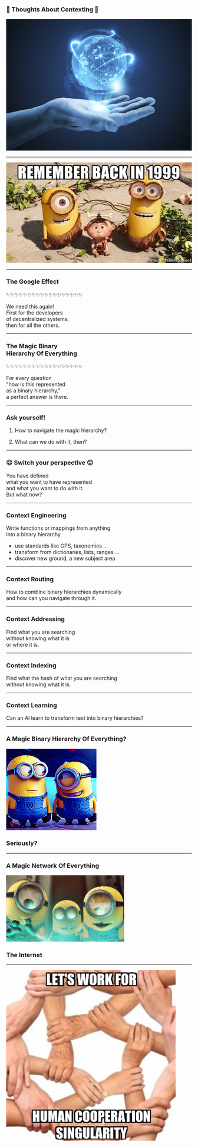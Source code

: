 ### 🤔 Thoughts About Contexting 🤔

![global_systems_at_hand](assets/image/global_systems_at_hand.jpg)

---

![back_in_99](assets/image/remember-back-in-1999.jpg)

---

### The Google Effect

✨✨✨✨✨✨✨✨✨✨✨✨✨✨✨✨✨✨

We need this again!<br>First for the developers <br>of decentralized systems,<br>then for all the others.

---

### The Magic Binary <br>Hierarchy Of Everything

✨✨✨✨✨✨✨✨✨✨✨✨✨✨✨✨✨✨

For every question <br>"how is this represented <br>as a binary hierarchy," <br> a perfect answer is there.

---

### Ask yourself!

1. How to navigate the magic hierarchy?

1. What can we do with it, then?

---

### 🙃 Switch your perspective 🙃

You have defined <br> what you want to have represented <br> and what you want to do with it. 
<br> But what now?

---

### Context Engineering

Write functions or mappings from anything <br> into a binary hierarchy.

- use standards like GPS, taxonomies ...
- transform from dictionaries, lists, ranges ...
- discover new ground, a new subject area

---

### Context Routing

How to combine binary hierarchies dynamically <br>
and how can you navigate through it.  

---

### Context Addressing

Find what you are searching <br> without knowing what it is <br> or where it is.

---

### Context Indexing

Find what the hash of what you are searching <br> without knowing what it is.

---

### Context Learning

Can an AI learn to transform text into binary hierarchies?

---

### A Magic Binary Hierarchy Of Everything?


![global_systems_at_hand](assets/image/laughing.gif)


### Seriously?

---

### A Magic Network Of Everything

![global_systems_at_hand](assets/image/astonished.gif)

### The Internet

---

![global_systems_at_hand](assets/image/work-for-hcs.png)


